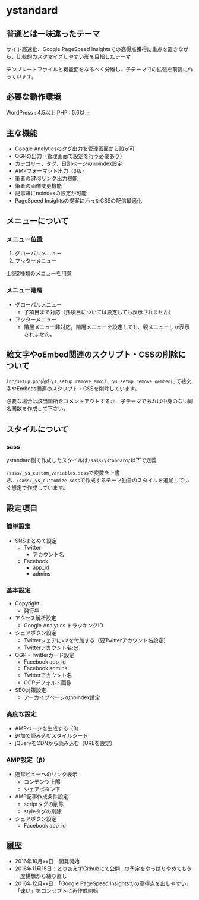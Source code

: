 # ystandard

## 普通とは一味違ったテーマ

サイト高速化、Google PageSpeed Insightsでの高得点獲得に重点を置きながら、比較的カスタマイズしやすい形を目指したテーマ

テンプレートファイルと機能面をなるべく分離し、子テーマでの拡張を前提に作っています。


## 必要な動作環境

WordPress  :  4.5以上
PHP  :  5.6以上


## 主な機能

- Google Analyticsのタグ出力を管理画面から設定可
- OGPの出力（管理画面で設定を行う必要あり）
- カテゴリー、タグ、日別ページのnoindex設定
- AMPフォーマット出力（β版）
- 筆者のSNSリンク出力機能
- 筆者の画像変更機能
- 記事毎にnoindexの設定が可能
- PageSpeed Insightsの提案に沿ったCSSの配信最適化


## メニューについて

### メニュー位置

1. グローバルメニュー
2. フッターメニュー

上記2種類のメニューを用意

### メニュー階層

- グローバルメニュー
  - 子項目まで対応（孫項目については設定しても表示されません）
- フッターメニュー
  - 階層メニュー非対応。階層メニューを設定しても、親メニューしか表示されません。


## 絵文字やoEmbed関連のスクリプト・CSSの削除について

`inc/setup.php`内の`ys_setup_remove_emoji`、`ys_setup_remove_oembed`にて絵文字やEmbeds関連のスクリプト・CSSを削除しています。

必要な場合は該当箇所をコメントアウトするか、子テーマであれば中身のない同名関数を作成して下さい。


## スタイルについて

### sass

ystandard側で作成したスタイルは`/sass/ystandard/`以下で定義

`/sass/_ys_custom_variables.scss`で変数を上書き、`/sass/_ys_customize.scss`で作成するテーマ独自のスタイルを追加していく想定で作成しています。

## 設定項目

### 簡単設定

- SNSまとめて設定
  - Twitter
    - アカウント名
  - Facebook
    - app_id
    - admins

### 基本設定

- Copyright
  - 発行年
- アクセス解析設定
  - Google Analytics トラッキングID
- シェアボタン設定
  - Twitterシェアにviaを付加する（要Twitterアカウント名設定）
  - Twitterアカウント名:@
- OGP・Twitterカード設定
  - Facebook app_id
  - Facebook admins
  - Twitterアカウント名
  - OGPデフォルト画像
- SEO対策設定
  - アーカイブページのnoindex設定

### 高度な設定

- AMPページを生成する（β）
- 追加で読み込むスタイルシート
- jQueryをCDNから読み込む（URLを設定）

### AMP設定（β）

- 通常ビューへのリンク表示
  - コンテンツ上部
  - シェアボタン下
- AMP記事作成条件設定
  - scriptタグの削除
  - styleタグの削除
- シェアボタン設定
  - Facebook app_id


## 履歴

- 2016年10月xx日：開発開始
- 2016年11月15日：とりあえずGithubにて公開…の予定をやっぱりやめてもう一度構想から練り直し
- 2016年12月xx日：「Google PageSpeed Insightsでの高得点を出しやすい」「速い」をコンセプトに再作成開始

